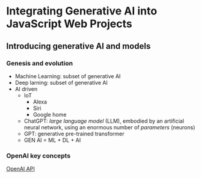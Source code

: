 # Integrating Generative AI into JavaScript Web Projects

## Introducing generative AI and models

### Genesis and evolution

- Machine Learning: subset of generative AI
- Deep larning: subset of generative AI
- AI driven
  - IoT
    - Alexa
    - Siri
    - Google home
  - ChatGPT: *large language model* (LLM), embodied by an artificial neural network, using an enormous number of *parameters* (neurons)
  - GPT: generative pre-trained transformer
  - GEN AI = ML + DL + AI

### OpenAI key concepts

[OpenAI API](https://platform.openai.com/docs/api-reference/introduction)
